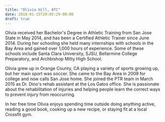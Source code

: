 ```yaml
---
title: "Olivia Hill, ATC"
date: 2018-01-15T20:05:29-08:00
draft: true
---
```

Olivia received her Bachelor's Degree in Athletic Training from San Jose State in May 2014, and has been a  Certified Athletic Trainer since June 2014. During her schooling she held many internships with schools in the Bay Area and gained over 1,000 hours of experience. Some of these schools include Santa Clara University, SJSU, Bellarmine College Preparatory, and Archbishop Mitty High School.

Olivia grew up in Orange County, CA playing a variety of sports growing up, but her main sport was soccer. She came to the Bay Area in 2009 for college and now calls San Jose home. She joined the PTR team in March 2015 as Dr. Dino's rehab assistant at the Los Gatos office. She is passionate about the rehabilitation of injuries and helping people learn the correct ways to prevent injury from reoccurring.

In her free time Olivia enjoys spending time outside doing anything active, reading a good book, cooking up a new recipe, or staying fit at a local Crossfit gym.
